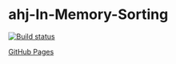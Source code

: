 # ahj-In-Memory-Sorting

[![Build status](https://ci.appveyor.com/api/projects/status/vug2ijc07ug108vy?svg=true)](https://ci.appveyor.com/project/AnnVasilyeva/ahj-in-memory-sorting)

[GitHub Pages](https://annvasilyeva.github.io/ahj-In-Memory-Sorting/)